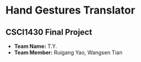 # Hand Gestures Translator
## CSCI1430 Final Project
-  **Team Name:** T.Y.
-  **Team Member:**  Ruigang Yao, Wangsen Tian

